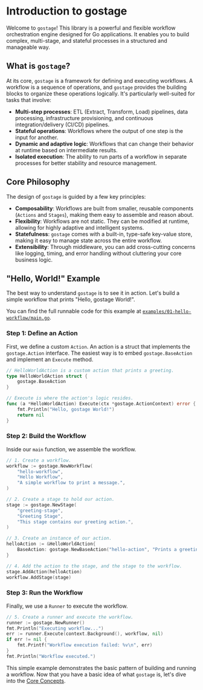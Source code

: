 # Introduction to gostage

Welcome to `gostage`! This library is a powerful and flexible workflow orchestration engine designed for Go applications. It enables you to build complex, multi-stage, and stateful processes in a structured and manageable way.

## What is `gostage`?

At its core, `gostage` is a framework for defining and executing workflows. A workflow is a sequence of operations, and `gostage` provides the building blocks to organize these operations logically. It's particularly well-suited for tasks that involve:

-   **Multi-step processes**: ETL (Extract, Transform, Load) pipelines, data processing, infrastructure provisioning, and continuous integration/delivery (CI/CD) pipelines.
-   **Stateful operations**: Workflows where the output of one step is the input for another.
-   **Dynamic and adaptive logic**: Workflows that can change their behavior at runtime based on intermediate results.
-   **Isolated execution**: The ability to run parts of a workflow in separate processes for better stability and resource management.

## Core Philosophy

The design of `gostage` is guided by a few key principles:

-   **Composability**: Workflows are built from smaller, reusable components (`Actions` and `Stages`), making them easy to assemble and reason about.
-   **Flexibility**: Workflows are not static. They can be modified at runtime, allowing for highly adaptive and intelligent systems.
-   **Statefulness**: `gostage` comes with a built-in, type-safe key-value store, making it easy to manage state across the entire workflow.
-   **Extensibility**: Through middleware, you can add cross-cutting concerns like logging, timing, and error handling without cluttering your core business logic.

## "Hello, World!" Example

The best way to understand `gostage` is to see it in action. Let's build a simple workflow that prints "Hello, gostage World!".

You can find the full runnable code for this example at [`examples/01-hello-workflow/main.go`](./examples/01-hello-workflow/main.go).

### Step 1: Define an Action

First, we define a custom `Action`. An action is a struct that implements the `gostage.Action` interface. The easiest way is to embed `gostage.BaseAction` and implement an `Execute` method.

```go
// HelloWorldAction is a custom action that prints a greeting.
type HelloWorldAction struct {
	gostage.BaseAction
}

// Execute is where the action's logic resides.
func (a *HelloWorldAction) Execute(ctx *gostage.ActionContext) error {
	fmt.Println("Hello, gostage World!")
	return nil
}
```

### Step 2: Build the Workflow

Inside our `main` function, we assemble the workflow.

```go
// 1. Create a workflow.
workflow := gostage.NewWorkflow(
    "hello-workflow",
    "Hello Workflow",
    "A simple workflow to print a message.",
)

// 2. Create a stage to hold our action.
stage := gostage.NewStage(
    "greeting-stage",
    "Greeting Stage",
    "This stage contains our greeting action.",
)

// 3. Create an instance of our action.
helloAction := &HelloWorldAction{
    BaseAction: gostage.NewBaseAction("hello-action", "Prints a greeting"),
}

// 4. Add the action to the stage, and the stage to the workflow.
stage.AddAction(helloAction)
workflow.AddStage(stage)
```

### Step 3: Run the Workflow

Finally, we use a `Runner` to execute the workflow.

```go
// 5. Create a runner and execute the workflow.
runner := gostage.NewRunner()
fmt.Println("Executing workflow...")
err := runner.Execute(context.Background(), workflow, nil)
if err != nil {
    fmt.Printf("Workflow execution failed: %v\n", err)
}
fmt.Println("Workflow executed.")
```

This simple example demonstrates the basic pattern of building and running a workflow. Now that you have a basic idea of what `gostage` is, let's dive into the [Core Concepts](./../01-core-concepts/README.md). 